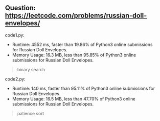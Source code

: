 ## Question: https://leetcode.com/problems/russian-doll-envelopes/

code1.py:
* Runtime: 4552 ms, faster than 19.86% of Python3 online submissions for Russian Doll Envelopes.
* Memory Usage: 16.3 MB, less than 95.85% of Python3 online submissions for Russian Doll Envelopes.
> binary search

code2.py:
* Runtime: 140 ms, faster than 95.11% of Python3 online submissions for Russian Doll Envelopes.
* Memory Usage: 16.5 MB, less than 47.70% of Python3 online submissions for Russian Doll Envelopes.
> patience sort